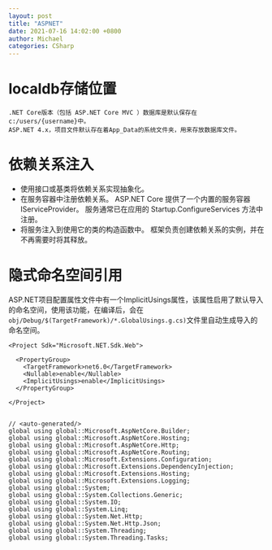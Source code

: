 ```yaml
---
layout: post
title: "ASPNET"
date: 2021-07-16 14:02:00 +0800
author: Michael
categories: CSharp
---
```


# localdb存储位置
	.NET Core版本（包括 ASP.NET Core MVC ）数据库是默认保存在c:/users/{username}中。
	ASP.NET 4.x，项目文件默认存在着App_Data的系统文件夹，用来存放数据库文件。

# 依赖关系注入
- 使用接口或基类将依赖关系实现抽象化。
- 在服务容器中注册依赖关系。 ASP.NET Core 提供了一个内置的服务容器 IServiceProvider。 服务通常已在应用的 Startup.ConfigureServices 方法中注册。
- 将服务注入到使用它的类的构造函数中。 框架负责创建依赖关系的实例，并在不再需要时将其释放。

# 隐式命名空间引用
ASP.NET项目配置属性文件中有一个ImplicitUsings属性，该属性启用了默认导入的命名空间，使用该功能，在编译后，会在`obj/Debug/$(TargetFramework)/*.GlobalUsings.g.cs)`文件里自动生成导入的命名空间。
	
	<Project Sdk="Microsoft.NET.Sdk.Web">
	
	  <PropertyGroup>
	    <TargetFramework>net6.0</TargetFramework>
	    <Nullable>enable</Nullable>
	    <ImplicitUsings>enable</ImplicitUsings>
	  </PropertyGroup>
	
	</Project>


	// <auto-generated/>
	global using global::Microsoft.AspNetCore.Builder;
	global using global::Microsoft.AspNetCore.Hosting;
	global using global::Microsoft.AspNetCore.Http;
	global using global::Microsoft.AspNetCore.Routing;
	global using global::Microsoft.Extensions.Configuration;
	global using global::Microsoft.Extensions.DependencyInjection;
	global using global::Microsoft.Extensions.Hosting;
	global using global::Microsoft.Extensions.Logging;
	global using global::System;
	global using global::System.Collections.Generic;
	global using global::System.IO;
	global using global::System.Linq;
	global using global::System.Net.Http;
	global using global::System.Net.Http.Json;
	global using global::System.Threading;
	global using global::System.Threading.Tasks;
